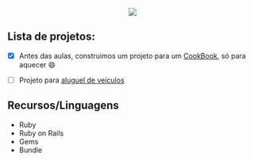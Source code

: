 <p align="center">
<img src="https://user-images.githubusercontent.com/46378210/78724750-7cde6080-7904-11ea-83b7-b373e0a3e965.png" />
</p>

## Lista de projetos: 

- [x] Antes das aulas, construimos um projeto para um [CookBook](https://github.com/Diana-ops/treinaDev_turma3/tree/master/code-saga-cookbook), só para aquecer :smile:

- [ ] Projeto para [aluguel de veículos](https://github.com/Diana-ops/rental-cards) 

## Recursos/Linguagens

- Ruby
- Ruby on Rails
- Gems
- Bundle
